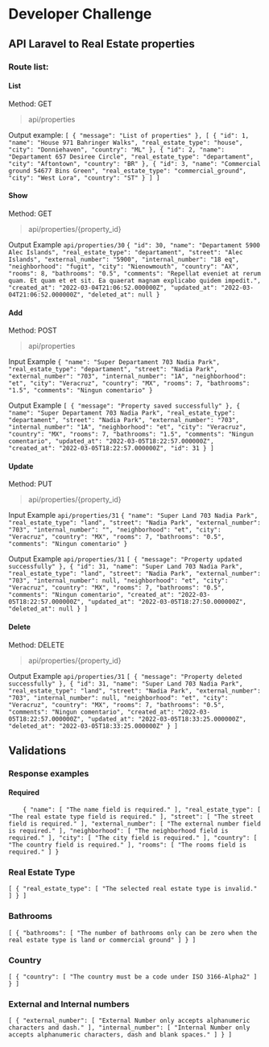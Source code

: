# Developer Challenge
## API Laravel to Real Estate properties
### Route list:

#### List
Method: GET
>api/properties

Output example:
`[
    {
        "message": "List of properties"
    },
    [
        {
            "id": 1,
            "name": "House 971 Bahringer Walks",
            "real_estate_type": "house",
            "city": "Donniehaven",
            "country": "ML"
        },
        {
            "id": 2,
            "name": "Departament 657 Desiree Circle",
            "real_estate_type": "departament",
            "city": "Aftontown",
            "country": "BR"
        },
        {
            "id": 3,
            "name": "Commercial ground 54677 Bins Green",
            "real_estate_type": "commercial_ground",
            "city": "West Lora",
            "country": "ST"
        }
    ]
]`

#### Show
Method: GET
>api/properties/{property_id}

Output Example
`api/properties/30`
`{
    "id": 30,
    "name": "Departament 5900 Alec Islands",
    "real_estate_type": "departament",
    "street": "Alec Islands",
    "external_number": "5900",
    "internal_number": "18 eq",
    "neighborhood": "fugit",
    "city": "Nienowmouth",
    "country": "AX",
    "rooms": 8,
    "bathrooms": "0.5",
    "comments": "Repellat eveniet at rerum quam. Et quam et et sit. Ea quaerat magnam explicabo quidem impedit.",
    "created_at": "2022-03-04T21:06:52.000000Z",
    "updated_at": "2022-03-04T21:06:52.000000Z",
    "deleted_at": null
}`

#### Add
Method: POST
>api/properties

Input Example
`{
    "name": "Super Departament 703 Nadia Park",
    "real_estate_type": "departament",
    "street": "Nadia Park",
    "external_number": "703",
    "internal_number": "1A",
    "neighborhood": "et",
    "city": "Veracruz",
    "country": "MX",
    "rooms": 7,
    "bathrooms": "1.5",
    "comments": "Ningun comentario"
}`

Output Example
`[
    {
        "message": "Property saved successfully"
    },
    {
        "name": "Super Departament 703 Nadia Park",
        "real_estate_type": "departament",
        "street": "Nadia Park",
        "external_number": "703",
        "internal_number": "1A",
        "neighborhood": "et",
        "city": "Veracruz",
        "country": "MX",
        "rooms": 7,
        "bathrooms": "1.5",
        "comments": "Ningun comentario",
        "updated_at": "2022-03-05T18:22:57.000000Z",
        "created_at": "2022-03-05T18:22:57.000000Z",
        "id": 31
    }
]`

#### Update
Method: PUT
>api/properties/{property_id}

Input Example
`api/properties/31`
`{
    "name": "Super Land 703 Nadia Park",
    "real_estate_type": "land",
    "street": "Nadia Park",
    "external_number": "703",
    "internal_number": "",
    "neighborhood": "et",
    "city": "Veracruz",
    "country": "MX",
    "rooms": 7,
    "bathrooms": "0.5",
    "comments": "Ningun comentario"
}`

Output Example
`api/properties/31`
`[
    {
        "message": "Property updated successfully"
    },
    {
        "id": 31,
        "name": "Super Land 703 Nadia Park",
        "real_estate_type": "land",
        "street": "Nadia Park",
        "external_number": "703",
        "internal_number": null,
        "neighborhood": "et",
        "city": "Veracruz",
        "country": "MX",
        "rooms": 7,
        "bathrooms": "0.5",
        "comments": "Ningun comentario",
        "created_at": "2022-03-05T18:22:57.000000Z",
        "updated_at": "2022-03-05T18:27:50.000000Z",
        "deleted_at": null
    }
]`

#### Delete
Method: DELETE
>api/properties/{property_id}

Output Example
`api/properties/31`
`[
    {
        "message": "Property deleted successfully"
    },
    {
        "id": 31,
        "name": "Super Land 703 Nadia Park",
        "real_estate_type": "land",
        "street": "Nadia Park",
        "external_number": "703",
        "internal_number": null,
        "neighborhood": "et",
        "city": "Veracruz",
        "country": "MX",
        "rooms": 7,
        "bathrooms": "0.5",
        "comments": "Ningun comentario",
        "created_at": "2022-03-05T18:22:57.000000Z",
        "updated_at": "2022-03-05T18:33:25.000000Z",
        "deleted_at": "2022-03-05T18:33:25.000000Z"
    }
]`

## Validations
### Response examples
#### Required
`    {
        "name": [
            "The name field is required."
        ],
        "real_estate_type": [
            "The real estate type field is required."
        ],
        "street": [
            "The street field is required."
        ],
        "external_number": [
            "The external number field is required."
        ],
        "neighborhood": [
            "The neighborhood field is required."
        ],
        "city": [
            "The city field is required."
        ],
        "country": [
            "The country field is required."
        ],
        "rooms": [
            "The rooms field is required."
        ]
    }`

### Real Estate Type
`[
    {
        "real_estate_type": [
            "The selected real estate type is invalid."
        ]
    }
]`

### Bathrooms
`[
    {
        "bathrooms": [
            "The number of bathrooms only can be zero when the real estate type is land or commercial ground"
        ]
    }
]`

### Country
`[
    {
        "country": [
            "The country must be a code under ISO 3166-Alpha2"
        ]
    }
]`

### External and Internal numbers
`[
    {
        "external_number": [
            "External Number only accepts alphanumeric characters and dash."
        ],
        "internal_number": [
            "Internal Number only accepts alphanumeric characters, dash and blank spaces."
        ]
    }
]`

